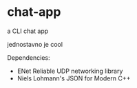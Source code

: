 # chat-app
a CLI chat app

jednostavno je cool

Dependencies:
  - ENet Reliable UDP networking library
  - Niels Lohmann's JSON for Modern C++
